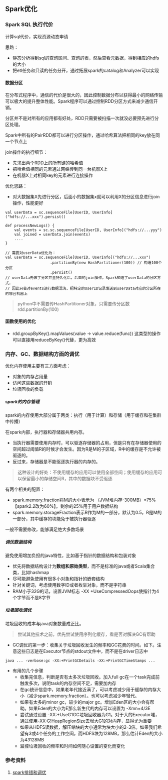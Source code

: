 ## Spark优化

### Spark SQL 执行代价
计算sql代价，实现资源动态申请

思路：
- 静态分析得到sql的查询区间、查询的表，然后查看元数据，得到相应的hdfs的大小
- 把etl任务和只读的任务分开，通过拓展spark的catalog和Analyzer可以实现

#### 数据分区
在分布式程序中，通信的代价是很大的，因此控制数据分布以获得最小的网络传输可以极大的提升整体性能。Spark程序可以通过控制RDD分区方式来减少通信开销。

分区并不是对所有的应用都有好处，RDD只需要被扫描一次就没必要预先进行分区处理。

Spark中所有的PairRDD都可以进行分区操作，通过哈希算法把相同的key放在同一个节点上

join操作的执行细节：
- 先求出两个RDD上的所有键的哈希值
- 把哈希值相同的元素通过网络传到同一台机器X上
- 在机器X上对相同key的元素进行连接操作

优化思路：
- 对大数据集X先进行分区，后面小的数据集x就可以利用X的分区信息进行join操作，性能更好
```
val userData = sc.sequenceFile[UserID, UserInfo]("hdfs://...xxx").persist()

def processNewLogs() {
    val events = sc.sc.sequenceFile[UserID, UserInfo]("hdfs://...yyy")
    val joined = userData.join(events)
    ....
}

// 需要对userData优化为：
val userData = sc.sequenceFile[UserID, UserInfo]("hdfs://...xxx")
                    .partitionBy(new HashPartitioner(100)) // 构造100个分区 
                    .persist()
// userData先做了分区并且持久化后，后面的join操作，Spark知道了userData的分区方式，
// 因此只会对events进行数据混洗，把特定的UserID记录发送到userData对应的分区所在的哪台机器上
```
> python中不需要传HashPartitioner对象，只需要传分区数 rdd.partitionBy(100)



#### 函数使用的优化
- rdd.groupByKey().mapValues(value -> value.reduce(func)) 这类型的操作可以直接用reduceByKey()代替，更为高效

### 内存、GC、数据结构方面的调优
优化内存使用主要有三方面考虑：
- 对象的内存占用量
- 访问这些数据的开销
- 垃圾回收的负载

##### spark的内存管理
spark的内存使用大部分属于两类：执行（用于计算）和存储（用于缓存和在集群中传播）

在spark内部，执行器和存储器共用内存。
- 当执行器需要使用内存时，可以驱逐存储器的占用，但是只有在存储器使用的空间超过阈值R的时候才会发生。因为R是M的子区域，R中的缓存是不允许被驱逐的。
- 反过来，存储器是不能驱逐执行器的内存的。

> 这种设计的好处：不使用缓存的应用可以使用全部空间；使用缓存的应用可以保留最小的存储空间R，其中的数据块不受驱逐

有两个相关的配置：
- spark.memory.fraction将M的大小表示为 （JVM堆内存-300MB）*75% 【spark2.2改为60%】。剩余的25%用于用户数据结构
- spark.memory.storageFraction表示R作为M的一部分，默认为0.5，R是M的一部分，其中缓存的块能免于被执行器驱逐

一般不需要修改，能够满足绝大多数场景

##### 调优数据结构
避免使用增加负担的java特性，比如基于指针的数据结构和包装对象
- 优先将数据结构设计为**数组和原始类型**，而不是标准的java或者Scala集合类，比如hashmap
- 尽可能避免使用有很多小对象和指针的嵌套结构
- 针对关键词，考虑使用数字ID或者枚举对象，而不是字符串
- RAM小于32G的话，设置JVM标志 -XX +UseCompressedOops使指针为4个字节而不是8字节

##### 垃圾回收调优
垃圾回收的成本与java对象数量成正比。
> 尝试其他技术之前，优先尝试使用序列化缓存，看是否对解决GC有帮助

- GC调优的第一步：收集关于垃圾回收发生的频率和GC花费的时间。如下。注意这些日志是在Executor节点的stdout文件中，而不是在driver日志中
```
java ... -verbose:gc -XX:+PrintGCDetails -XX:+PrintGCTimeStamps ...
```
- 有用的几个步骤
    - 收集完信息，判断是否有太多次垃圾回收。加入full gc在一个task完成前触发多次，说明task的内存空间不足，需要加内存
    - 在gc统计信息中，如果老年代接近满了，可以考虑减少用于缓存的内存大小（减少spark.memory.fraction）。也可以考虑减少年轻代。
    - 如果有太多的minor gc，较少的major gc。增加Eden区的大小会有帮助。如果Eden的大小为E那么新生代的内存可以设置为 -Xmn=4/3E
    - 尝试通过设置 -XX:+UseG1GC垃圾回收器为G1。对于大的Executor堆，通过使用-XX:G!HeapRegionSize去增大G1的对内存，显得尤为重要
    - 如果从HDFS读数据，解压缩块的大小通常为块大小的2-3倍。如果我们希望有3或4个任务的工作空间，而HDFS块为128MB，那么估计Eden的大小为4*3*128MB 
    - 监控垃圾回收的频率和时间如何随心设置的变化而变化
    
    
### 参考资料
1. [spark排错和调优](https://blog.csdn.net/lsshlsw/article/details/49155087)